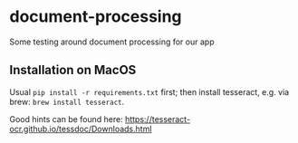 # document-processing

Some testing around document processing for our app

## Installation on MacOS

Usual `pip install -r requirements.txt` first; then install tesseract, e.g. via brew: `brew install tesseract`.

Good hints can be found here: https://tesseract-ocr.github.io/tessdoc/Downloads.html
